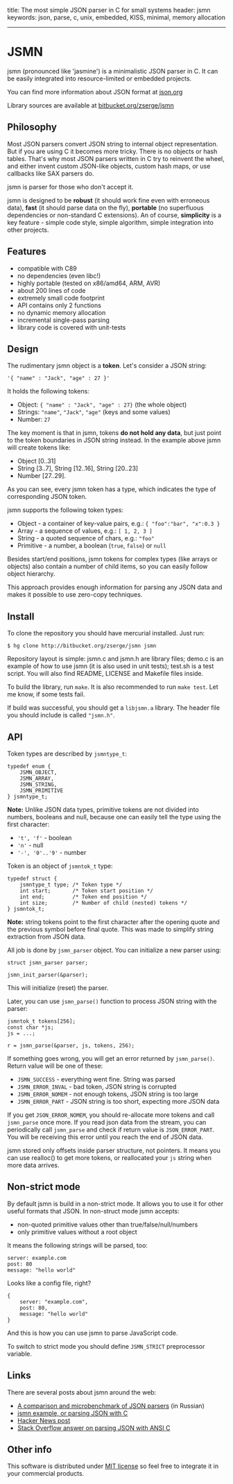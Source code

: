 title: The most simple JSON parser in C for small systems
header: jsmn
keywords: json, parse, c, unix, embedded, KISS, minimal, memory allocation

----

JSMN
====

jsmn (pronounced like 'jasmine') is a minimalistic JSON parser in C.  It can be
easily integrated into resource-limited or embedded projects.

You can find more information about JSON format at [json.org][1]

Library sources are available at [bitbucket.org/zserge/jsmn][2]

Philosophy
----------

Most JSON parsers convert JSON string to internal object representation.
But if you are using C it becomes more tricky. There is no objects or hash 
tables. That's why most JSON parsers written in C try to reinvent the wheel, 
and either invent custom JSON-like objects, custom hash maps, or use callbacks
like SAX parsers do.

jsmn is parser for those who don't accept it.

jsmn is designed to be	**robust** (it should work fine even with erroneous
data), **fast** (it should parse data on the fly), **portable** (no superfluous
dependencies or non-standard C extensions). An of course, **simplicity** is a
key feature - simple code style, simple algorithm, simple integration into
other projects.

Features
--------

* compatible with C89
* no dependencies (even libc!)
* highly portable (tested on x86/amd64, ARM, AVR)
* about 200 lines of code
* extremely small code footprint
* API contains only 2 functions
* no dynamic memory allocation
* incremental single-pass parsing
* library code is covered with unit-tests

Design
------

The rudimentary jsmn object is a **token**. Let's consider a JSON string:

	'{ "name" : "Jack", "age" : 27 }'

It holds the following tokens:

* Object: `{ "name" : "Jack", "age" : 27}` (the whole object)
* Strings: `"name"`, `"Jack"`, `"age"` (keys and some values)
* Number: `27`

The key moment is that in jsmn, tokens **do not hold any data**, 
but just point to the token boundaries in JSON string instead. 
In the example above jsmn will create tokens like: 

* Object [0..31]
* String [3..7], String [12..16], String [20..23]
* Number [27..29].

As you can see, every jsmn token has a type, which indicates the type of 
corresponding JSON token. 

jsmn supports the following token types:

* Object - a container of key-value pairs, e.g.:
	`{ "foo":"bar", "x":0.3 }`
* Array - a sequence of values, e.g.:
	`[ 1, 2, 3 ]`
* String - a quoted sequence of chars, e.g.: `"foo"`
* Primitive - a number, a boolean (`true`, `false`) or `null`

Besides start/end positions, jsmn tokens for complex types (like arrays
or objects) also contain a number of child items, so you can easily follow
object hierarchy.

This approach provides enough information for parsing any JSON data and makes
it possible to use zero-copy techniques.

Install
-------

To clone the repository you should have mercurial installed. Just run:

	$ hg clone http://bitbucket.org/zserge/jsmn jsmn

Repository layout is simple: jsmn.c and jsmn.h are library files; demo.c is an
example of how to use jsmn (it is also used in unit tests); test.sh is a test
script. You will also find README, LICENSE and Makefile files inside.

To build the library, run `make`. It is also recommended to run `make test`.
Let me know, if some tests fail.

If build was successful, you should get a `libjsmn.a` library.
The header file you should include is called `"jsmn.h"`.

API
---

Token types are described by `jsmntype_t`:

	typedef enum {
		JSMN_OBJECT,
		JSMN_ARRAY,
		JSMN_STRING,
		JSMN_PRIMITIVE
	} jsmntype_t;

**Note:** Unlike JSON data types, primitive tokens are not divided into
numbers, booleans and null, because one can easily tell the type using the
first character:

* <code>'t', 'f'</code> - boolean 
* <code>'n'</code> - null
* <code>'-', '0'..'9'</code> - number

Token is an object of `jsmntok_t` type:

	typedef struct {
		jsmntype_t type; /* Token type */
		int start;       /* Token start position */
		int end;         /* Token end position */
		int size;        /* Number of child (nested) tokens */
	} jsmntok_t;

**Note:** string tokens point to the first character after
the opening quote and the previous symbol before final quote. This was made 
to simplify string extraction from JSON data.

All job is done by `jsmn_parser` object. You can initialize a new parser using:

	struct jsmn_parser parser;
	
	jsmn_init_parser(&parser);

This will initialize (reset) the parser.

Later, you can use `jsmn_parse()` function to process JSON string with the 
parser:

	jsmntok_t tokens[256];
	const char *js;
	js = ...;

	r = jsmn_parse(&parser, js, tokens, 256);


If something goes wrong, you will get an error returned by `jsmn_parse()`. 
Return value will be one of these:

* `JSMN_SUCCESS` - everything went fine. String was parsed
* `JSMN_ERROR_INVAL` - bad token, JSON string is corrupted
* `JSMN_ERROR_NOMEM` - not enough tokens, JSON string is too large
* `JSMN_ERROR_PART` - JSON string is too short, expecting more JSON data

If you get `JSON_ERROR_NOMEM`, you should re-allocate more tokens and call
`jsmn_parse` once more.  If you read json data from the stream, you can
periodically call `jsmn_parse` and check if return value is `JSON_ERROR_PART`.
You will be receiving this error until you reach the end of JSON data.

jsmn stored only offsets inside parser structure, not pointers.
It means you can use realloc() to get more tokens, or reallocated your
`js` string when more data arrives.

Non-strict mode
---------------

By default jsmn is build in a non-strict mode. It allows you to use it for 
other useful formats that JSON. In non-struct mode jsmn accepts:

* non-quoted primitive values other than true/false/null/numbers
* only primitive values without a root object

It means the following strings will be parsed, too:

	server: example.com
	post: 80
	message: "hello world"

Looks like a config file, right? 

	{
		server: "example.com",
		post: 80,
		message: "hello world"
	}

And this is how you can use jsmn to parse JavaScript code.

To switch to strict mode you should define `JSMN_STRICT` preprocessor variable.

Links
-----

There are several posts about jsmn around the web:

* [A comparison and microbenchmark of JSON parsers][3] (in Russian)
* [jsmn example, or parsing JSON with C][4]
* [Hacker News post][5]
* [Stack Overflow answer on parsing JSON with ANSI C][6]

Other info
----------

This software is distributed under [MIT license][10]
 so feel free to integrate it in your commercial products.

[1]: http://www.json.org/
[2]: https://bitbucket.org/zserge/jsmn/wiki/Home
[3]: http://lionet.livejournal.com/118853.html
[4]: http://alisdair.mcdiarmid.org/2012/08/14/jsmn-example.html
[5]: http://news.ycombinator.com/item?id=4386834
[6]: http://stackoverflow.com/questions/10674575/parse-json-in-ansi-c
[10]: http://www.opensource.org/licenses/mit-license.php

